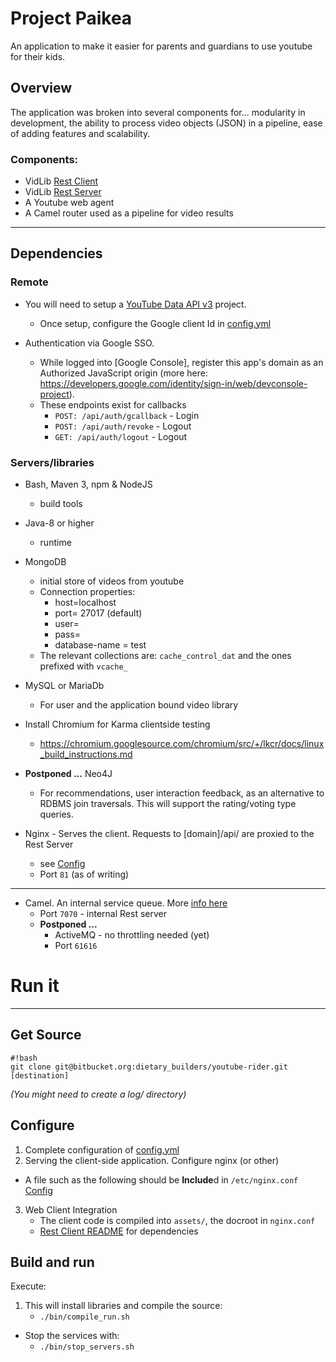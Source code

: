 # Project Paikea 

An application to make it easier for parents and guardians to use youtube for their kids.

## Overview

The application was broken into several components for... modularity in development, the ability to process video objects (JSON) in a pipeline, ease of adding features and scalability.

### Components:
 
  - VidLib [Rest Client](VidLib_RestClient/README.md)
  - VidLib [Rest Server](VidLib_RestServices/README.md)
  - A Youtube web agent
  - A Camel router used as a pipeline for video results
 
_____

## Dependencies

### Remote

 + You will need to setup a [YouTube Data API v3](https://console.developers.google.com/apis/) project.
	- Once setup, configure the Google client Id in [config.yml](VidLib_RestServices/config.yml)

 + Authentication via Google SSO.
	- While logged into [Google Console], register this app's domain as an Authorized JavaScript origin (more here: https://developers.google.com/identity/sign-in/web/devconsole-project).
	- These endpoints exist for callbacks
		- `POST: /api/auth/gcallback`	- Login
		- `POST: /api/auth/revoke`		- Logout
		- `GET: /api/auth/logout`		- Logout

### Servers/libraries

 + Bash, Maven 3, npm & NodeJS
	- build tools
 + Java-8 or higher
 	- runtime
 + MongoDB
 	- initial store of videos from youtube
 	- Connection properties:
 		- host=localhost
 		- port= 27017 (default)
 		- user=
 		- pass=
 		- database-name = test
 	- The relevant collections are: `cache_control_dat` and the ones prefixed with `vcache_`
 + MySQL or MariaDb
 	- For user and the application bound video library
 + Install Chromium for Karma clientside testing
 	- https://chromium.googlesource.com/chromium/src/+/lkcr/docs/linux_build_instructions.md
 		
 + **Postponed ...** Neo4J
 	- For recommendations, user interaction feedback, as an alternative to RDBMS join traversals. This will support the rating/voting type queries.

 + Nginx - Serves the client. Requests to [domain]/api/ are proxied to the Rest Server
	- see [Config](httpd_conf/nginx.conf)
	- Port `81` (as of writing)

------
 + Camel. An internal service queue. More [info here](VidLib_Youtube_pipes/README.md)
	- Port `7070` - internal Rest server
	- **Postponed ...**
		- ActiveMQ - no throttling needed (yet)
		- Port `61616`



# Run it
______


## Get Source
```
#!bash
git clone git@bitbucket.org:dietary_builders/youtube-rider.git [destination]
```
*(You might need to create a log/ directory)*

## Configure

1. Complete configuration of [config.yml](VidLib_RestServices/config.yml)
2. Serving the client-side application. Configure nginx (or other)
  -  A file such as the following should be **Include**d in `/etc/nginx.conf` [Config](httpd_conf/nginx.conf)
3. Web Client Integration 
     - The client code is compiled into `assets/`, the docroot in `nginx.conf`
     - [Rest Client README](VidLib_RestClient/README.md) for dependencies

## Build and run
Execute:

 1. This will install libraries and compile the source:
 	- `./bin/compile_run.sh`
 + Stop the services with:
	- `./bin/stop_servers.sh`
